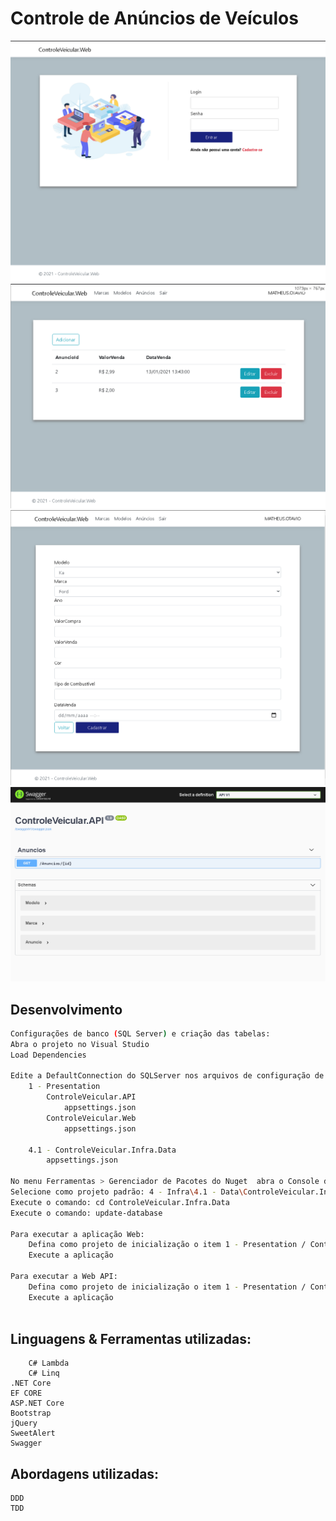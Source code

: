 # Controle de Anúncios de Veículos
![](Login.png)
![](Listagem.png)
![](Cadastro.png)
![](ApiSwagger.png)

## Desenvolvimento

```sh
Configurações de banco (SQL Server) e criação das tabelas:
Abra o projeto no Visual Studio
Load Dependencies

Edite a DefaultConnection do SQLServer nos arquivos de configuração de banco presentes, definindo a sua connection string (ip, porta, banco, usuário e senha): 
	1 - Presentation
		ControleVeicular.API
			appsettings.json
		ControleVeicular.Web
			appsettings.json
	
	4.1 - ControleVeicular.Infra.Data
		appsettings.json
	
No menu Ferramentas > Gerenciador de Pacotes do Nuget  abra o Console do Gerenciador de Pacotes
Selecione como projeto padrão: 4 - Infra\4.1 - Data\ControleVeicular.Infra.Data
Execute o comando: cd ControleVeicular.Infra.Data 
Execute o comando: update-database

Para executar a aplicação Web:
	Defina como projeto de inicialização o item 1 - Presentation / ControleVeicular.Web
	Execute a aplicação
	
Para executar a Web API:
	Defina como projeto de inicialização o item 1 - Presentation / ControleVeicular.API
	Execute a aplicação
	
```

## Linguagens & Ferramentas utilizadas: 
    	C# Lambda
    	C# Linq
	.NET Core
	EF CORE
	ASP.NET Core	
	Bootstrap
	jQuery
	SweetAlert
	Swagger
	
## Abordagens utilizadas:
	DDD
	TDD
